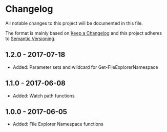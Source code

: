 # Changelog

All notable changes to this project will be documented in this file.

The format is mainly based on [Keep a Changelog](http://keepachangelog.com/)
and this project adheres to [Semantic Versioning](http://semver.org/).


## 1.2.0 - 2017-07-18

- Added: Parameter sets and wildcard for Get-FileExplorerNamespace


## 1.1.0 - 2017-06-08

- Added: Watch path functions


## 1.0.0 - 2017-06-05

- Added: File Explorer Namespace functions
